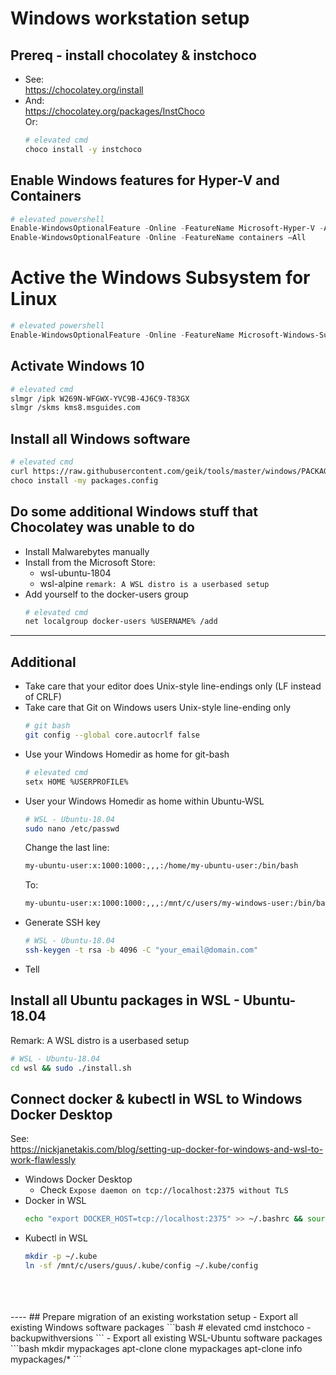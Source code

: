 # Windows workstation setup

## Prereq - install chocolatey & instchoco
- See:  
    https://chocolatey.org/install  
- And:  
    https://chocolatey.org/packages/InstChoco  
    Or:  
    ```bash
    # elevated cmd
    choco install -y instchoco
    ```

## Enable Windows features for Hyper-V and Containers
```powershell
# elevated powershell
Enable-WindowsOptionalFeature -Online -FeatureName Microsoft-Hyper-V -All
Enable-WindowsOptionalFeature -Online -FeatureName containers –All
```

# Active the Windows Subsystem for Linux
```powershell
# elevated powershell
Enable-WindowsOptionalFeature -Online -FeatureName Microsoft-Windows-Subsystem-Linux
```

## Activate Windows 10
```bash
# elevated cmd
slmgr /ipk W269N-WFGWX-YVC9B-4J6C9-T83GX
slmgr /skms kms8.msguides.com
```

## Install all Windows software
```bash
# elevated cmd
curl https://raw.githubusercontent.com/geik/tools/master/windows/PACKAGES.CONFIG --output packages.config
choco install -my packages.config
```

## Do some additional Windows stuff that Chocolatey was unable to do
- Install Malwarebytes manually
- Install from the Microsoft Store:
    - wsl-ubuntu-1804
    - wsl-alpine
        `remark: A WSL distro is a userbased setup`
- Add yourself to the docker-users group
    ```bash
    # elevated cmd
    net localgroup docker-users %USERNAME% /add
    ```

------

## Additional
- Take care that your editor does Unix-style line-endings only (LF instead of CRLF)
- Take care that Git on Windows users Unix-style line-ending only
    ```bash
    # git bash
    git config --global core.autocrlf false
    ```
- Use your Windows Homedir as home for git-bash
    ```bash
    # elevated cmd
    setx HOME %USERPROFILE%
    ```
- User your Windows Homedir as home within Ubuntu-WSL
    ```bash
    # WSL - Ubuntu-18.04
    sudo nano /etc/passwd
    ```
    Change the last line:  
    ```txt
    my-ubuntu-user:x:1000:1000:,,,:/home/my-ubuntu-user:/bin/bash
    ```  
    To:  
    ```txt
    my-ubuntu-user:x:1000:1000:,,,:/mnt/c/users/my-windows-user:/bin/bash
    ```  
- Generate SSH key
    ```bash
    # WSL - Ubuntu-18.04
    ssh-keygen -t rsa -b 4096 -C "your_email@domain.com"
    ```
- Tell 

## Install all Ubuntu packages in WSL - Ubuntu-18.04
Remark: A WSL distro is a userbased setup
```bash
# WSL - Ubuntu-18.04
cd wsl && sudo ./install.sh
```

## Connect docker & kubectl in WSL to Windows Docker Desktop
See:   
    https://nickjanetakis.com/blog/setting-up-docker-for-windows-and-wsl-to-work-flawlessly
- Windows Docker Desktop
  - Check `Expose daemon on tcp://localhost:2375 without TLS`  
- Docker in WSL
    ```bash
    echo "export DOCKER_HOST=tcp://localhost:2375" >> ~/.bashrc && source ~/.bashrc
    ```
- Kubectl in WSL
    ```bash
    mkdir -p ~/.kube
    ln -sf /mnt/c/users/guus/.kube/config ~/.kube/config
    ```


<br/>
<br/>
<br/>
----
## Prepare migration of an existing workstation setup
- Export all existing Windows software packages
    ```bash
    # elevated cmd
    instchoco -backupwithversions
    ```
- Export all existing WSL-Ubuntu software packages
    ```bash
    mkdir mypackages
    apt-clone clone mypackages
    apt-clone info mypackages/*
    ```

